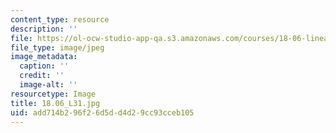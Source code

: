 ```yaml
---
content_type: resource
description: ''
file: https://ol-ocw-studio-app-qa.s3.amazonaws.com/courses/18-06-linear-algebra-spring-2010/add714b296f26d5dd4d29cc93cceb105_18.06_L31.jpg
file_type: image/jpeg
image_metadata:
  caption: ''
  credit: ''
  image-alt: ''
resourcetype: Image
title: 18.06_L31.jpg
uid: add714b2-96f2-6d5d-d4d2-9cc93cceb105
---
```

